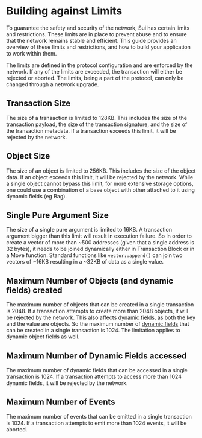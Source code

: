 # Building against Limits

To guarantee the safety and security of the network, Sui has certain limits and restrictions. These
limits are in place to prevent abuse and to ensure that the network remains stable and efficient.
This guide provides an overview of these limits and restrictions, and how to build your application
to work within them.

The limits are defined in the protocol configuration and are enforced by the network. If any of the
limits are exceeded, the transaction will either be rejected or aborted. The limits, being a part of
the protocol, can only be changed through a network upgrade.

## Transaction Size

The size of a transaction is limited to 128KB. This includes the size of the transaction payload,
the size of the transaction signature, and the size of the transaction metadata. If a transaction
exceeds this limit, it will be rejected by the network.

## Object Size

The size of an object is limited to 256KB. This includes the size of the object data. If an object
exceeds this limit, it will be rejected by the network. While a single object cannot bypass this
limit, for more extensive storage options, one could use a combination of a base object with other
attached to it using dynamic fields (eg Bag).

## Single Pure Argument Size

The size of a single pure argument is limited to 16KB. A transaction argument bigger than this limit
will result in execution failure. So in order to create a vector of more than ~500 addresses (given
that a single address is 32 bytes), it needs to be joined dynamically either in Transaction Block or
in a Move function. Standard functions like `vector::append()` can join two vectors of ~16KB
resulting in a ~32KB of data as a single value.

## Maximum Number of Objects (and dynamic fields) created

The maximum number of objects that can be created in a single transaction is 2048. If a transaction
attempts to create more than 2048 objects, it will be rejected by the network. This also affects
[dynamic fields](./../programmability/dynamic-fields.md), as both the key and the value are objects.
So the maximum number of [dynamic fields](./../programmability/dynamic-fields.md) that can be
created in a single transaction is 1024. The limitation applies to dynamic object fields as well.

## Maximum Number of Dynamic Fields accessed

The maximum number of dynamic fields that can be accessed in a single transaction is 1024. If a
transaction attempts to access more than 1024 dynamic fields, it will be rejected by the network.

## Maximum Number of Events

The maximum number of events that can be emitted in a single transaction is 1024. If a transaction
attempts to emit more than 1024 events, it will be aborted.
